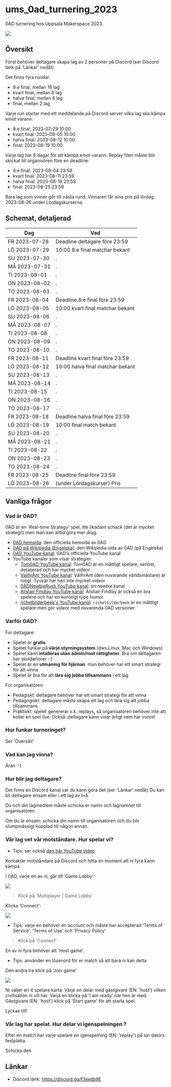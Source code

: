 # ums_0ad_turnering_2023

0AD turnering hos Uppsala Makerspace 2023.

![](pics/ums_0ad_logo_50.png)

## Översikt

Först behöver deltagare skapa lag av 2 personer på Discord 
(ser Discord länk på 'Länkar' nedåt). 

Det finns fyra rundar:

 * 8:e final, mellan 16 lag
 * kvart final, mellan 8 lag
 * halva final, mellan 4 lag
 * final, mellan 2 lag

Varje run startar med ett meddelande på Discord server
vilka lag ska kämpa emot varann:

 * 8:e final: 2023-07-29 10:00
 * kvart final: 2023-08-05 10:00
 * halva final: 2023-08-12 10:00
 * final: 2023-08-19 10:00

Varje lag har 6 dagar för att kämpa emot varann.
Replay filen måste blir skickat till organisören före en deadline:

 * 8:e final: 2023-08-04 23:59
 * kvart final: 2023-08-11 23:59
 * halva final: 2023-08-18 23:59
 * final: 2023-08-25 23:59

Bara lag som vinner gör till nästa rund.
Vinnaren får sina pris på lördag 2023-08-26 under Lördagskurserna.

## Schemat, detaljerad

Dag          |Vad
-------------|-----------------------------------
FR 2023-07-28|Deadline deltagare före 23:59 
LÖ 2023-07-29|10:00 8:e final matchar bekant
SU 2023-07-30|.
MÅ 2023-07-31|.
TI 2023-08-01|.
ON 2023-08-02|.
TO 2023-08-03|.
FR 2023-08-04|Deadline 8:e final före 23:59 
LÖ 2023-08-05|10:00 kvart final matchar bekant
SU 2023-08-06|.
MÅ 2023-08-07|.
TI 2023-08-08|.
ON 2023-08-09|.
TO 2023-08-10|.
FR 2023-08-11|Deadline kvart final före 23:59 
LÖ 2023-08-12|10:00 halva final matchar bekant
SU 2023-08-13|.
MÅ 2023-08-14|.
TI 2023-08-15|.
ON 2023-08-16|.
TO 2023-08-17|.
FR 2023-08-18|Deadline halva final före 23:59 
LÖ 2023-08-19|10:00 final match bekant
SU 2023-08-20|.
MÅ 2023-08-21|.
TI 2023-08-22|.
ON 2023-08-23|.
TO 2023-08-24|.
FR 2023-08-25|Deadline final före 23:59 
LÖ 2023-08-26|(under Lördagskurser) Pris

## Vanliga frågor

### Vad är 0AD?

0AD är en 'Real-time Strategy' spel, 
lite likadant schack (det är mycket strategi!)
men man kan alltid göra mer drag.

 * [0AD hemsida](https://play0ad.com/): den officiella hemsida av 0AD 
 * [0AD på Wikipedia (Engelska)](https://en.wikipedia.org/wiki/0_A.D._(video_game)): den Wikipedia sida av 0AD (på Engelska)
 * [0AD YouTube kanal](https://www.youtube.com/user/play0ad): 0AD's officiella YouTube kanal
 * YouTube kanaler som visar strategier:
   * [Tom0AD YouTube kanal](https://www.youtube.com/@Tom0ad): 
     Tom0AD är en måttligt spelare, seriöst, detaljerad och har mycket videor.
   * [ValihrAnt YouTube kanal](https://www.youtube.com/@ValihrAnt): 
     ValihrAnt (den nuvarande världsmästare) är roligt. Tyvvär har han inte mycket videor
   * [0ADNewbieRush YouTube kanal](https://www.youtube.com/@0ADNewbieRush): 
     en newbie kanal
   * [Alistair Findlay YouTube kanal](https://www.youtube.com/watch?v=jQMETPZGRds&list=PLtv3Tue78X0UPnWc_3bPzC58Sm0b4G2ZX): 
     Alistair Findlay är också en bra spelere och har en konstigt type humor.
   * [richelbilderbeek's YouTube kanal](https://www.youtube.com/watch?v=K_M1geCdNhQ&list=PLu8_ZyzXyRDGTXZ1fQpcCPjeeX5MjIgxP): 
     `richelbilderbeek` är en måttligt spelare men gör videor med nuvarenda 0AD versioner

### Varför 0AD?

For deltagare:

 * Spelet är **gratis**
 * Spelet funkar på **värje styrningsystem** (dws Linux, Mac och Windows)
 * Spelet kann **intalleras utan admin/root rättigheter**.
   Bra om deltagaren har skoldartorer :-)
 * Spelet är en **utmaning för hjärnan**: 
   man behöver har ett smart strategi för att vinna
 * Spelet är bra för att **lära sig jobba tillsammans** i ett lag

For organisatören:

 * Pedagiskt: deltagare behöver har ett smart strategi för att vinna
 * Pedagogiskt: deltagare måste skapa ett lag och lära sig att jobba tillsammans
 * Praktiskt: spelet genererar s.k. replays, så organisatören behöver inte att
   kollar en spel live. Också: deltagare kann visar ärligt vem har vunnit

### Hur funkar turneringet?

Ser 'Översikt'

### Vad kan jag vinna?

Äran :-)

### Hur blir jag deltagare?

Det finns en Discord kanal var du kann göra det (ser 'Länkar' nedåt)
Du kan bli deltagare ensam eller i ett lag av två.

Du och din lagmedlem måste schicka er namn och lagnamnet till organisatören.

Om du är ensam: schicka din namn till organisatoren och du blir slumpmässigt
kopplad till någon annan.

### Vår lag vet vår motståndare. Hur spelar vi?

 * Tips: ser också [den här YouTube video]()

Kontaktar motståndare på Discord och hitta en moment att ni fyra kann kämpa.

I 0AD, varje en av ni, går till 'Game Lobby':

![](pics/0ad_game_lobby.png)

> Klick på 'Multiplayer | Game Lobby'

Klicka 'Connect':

![](pics/0ad_game_lobby_connect.png)

 * Tips: varje en behöver en account och måste har accepterad 
   'Terms of Service', 'Terms of Use' och 'Privacy Policy'

> Klick på 'Connect'

En av ni fyra behöver att 'Host game'.

 * Tips: använder en lösenord för er match så att bara ni kan delta

Den andra tre klick på 'Join game'

![](pics/0ad_game_lobby_host_game.png)

Ni väljer en 4 spelare karta.
Varje en delar med gästgivare (EN: 'host') vilken civilisation ni vill har.
Varja en klicka på 'I am ready' när hen är med.
Gästgivare (EN: 'host') klick på 'Start game' för att starta spel.

Lyckas till!

### Vår lag har spelat. Hur delar vi igenspelningen ?

Efter en match har varje spelare en igenspelning (EN: 'replay')
på sin dators festplatta. 


Schicka den 

## Länkar

 * Discord länk: https://discord.gg/f3exdb9E
